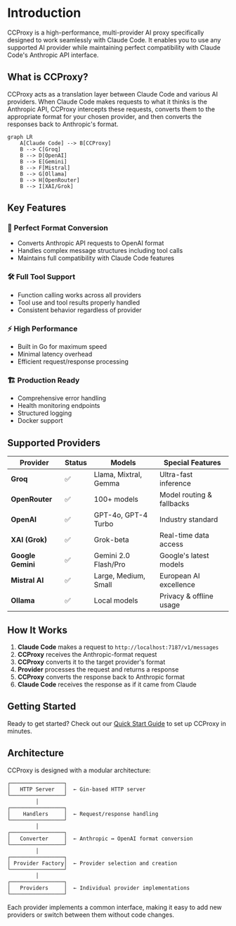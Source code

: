# Introduction

CCProxy is a high-performance, multi-provider AI proxy specifically designed to work seamlessly with Claude Code. It enables you to use any supported AI provider while maintaining perfect compatibility with Claude Code's Anthropic API interface.

## What is CCProxy?

CCProxy acts as a translation layer between Claude Code and various AI providers. When Claude Code makes requests to what it thinks is the Anthropic API, CCProxy intercepts these requests, converts them to the appropriate format for your chosen provider, and then converts the responses back to Anthropic's format.

```mermaid
graph LR
    A[Claude Code] --> B[CCProxy]
    B --> C[Groq]
    B --> D[OpenAI]
    B --> E[Gemini]
    B --> F[Mistral]
    B --> G[Ollama]
    B --> H[OpenRouter]
    B --> I[XAI/Grok]
```

## Key Features

### 🔄 **Perfect Format Conversion**
- Converts Anthropic API requests to OpenAI format
- Handles complex message structures including tool calls
- Maintains full compatibility with Claude Code features

### 🛠️ **Full Tool Support**
- Function calling works across all providers
- Tool use and tool results properly handled
- Consistent behavior regardless of provider

### ⚡ **High Performance**
- Built in Go for maximum speed
- Minimal latency overhead
- Efficient request/response processing

### 🏗️ **Production Ready**
- Comprehensive error handling
- Health monitoring endpoints
- Structured logging
- Docker support

## Supported Providers

| Provider | Status | Models | Special Features |
|----------|--------|--------|------------------|
| **Groq** | ✅ | Llama, Mixtral, Gemma | Ultra-fast inference |
| **OpenRouter** | ✅ | 100+ models | Model routing & fallbacks |
| **OpenAI** | ✅ | GPT-4o, GPT-4 Turbo | Industry standard |
| **XAI (Grok)** | ✅ | Grok-beta | Real-time data access |
| **Google Gemini** | ✅ | Gemini 2.0 Flash/Pro | Google's latest models |
| **Mistral AI** | ✅ | Large, Medium, Small | European AI excellence |
| **Ollama** | ✅ | Local models | Privacy & offline usage |

## How It Works

1. **Claude Code** makes a request to `http://localhost:7187/v1/messages`
2. **CCProxy** receives the Anthropic-format request
3. **CCProxy** converts it to the target provider's format
4. **Provider** processes the request and returns a response  
5. **CCProxy** converts the response back to Anthropic format
6. **Claude Code** receives the response as if it came from Claude

## Getting Started

Ready to get started? Check out our [Quick Start Guide](/guide/quick-start) to set up CCProxy in minutes.

## Architecture

CCProxy is designed with a modular architecture:

```
┌─────────────────┐
│   HTTP Server   │  ← Gin-based HTTP server
└─────────────────┘
         │
┌─────────────────┐
│    Handlers     │  ← Request/response handling
└─────────────────┘
         │
┌─────────────────┐
│   Converter     │  ← Anthropic ↔ OpenAI format conversion
└─────────────────┘
         │
┌─────────────────┐
│ Provider Factory│  ← Provider selection and creation
└─────────────────┘
         │
┌─────────────────┐
│   Providers     │  ← Individual provider implementations
└─────────────────┘
```

Each provider implements a common interface, making it easy to add new providers or switch between them without code changes.
